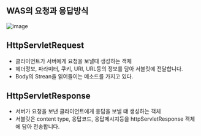 ## WAS의 요청과 응답방식

![image](https://user-images.githubusercontent.com/46203866/91887563-e56c1680-ecc5-11ea-9e43-84e11b1cf26f.png)


## HttpServletRequest

- 클라이언트가 서버에게 요청을 보낼때 생성하는 객체
- 헤더정보, 파라미터, 쿠키, URI, URL등의 정보를 담아 서블릿에 전달합니다.
- Body의 Strean을 읽어들이는 메소드를 가지고 있다.

## HttpServletResponse

- 서버가 요청을 보낸 클라이언트에게 응답을 보낼 떄 생성하는 객체
- 서블릿은 content type, 응답코드, 응답메시지등을 httpServletResponse 객체에 담아 전송합니다.
